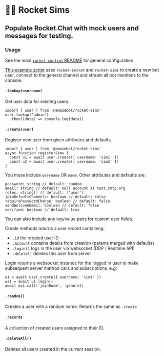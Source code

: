 [control]: https://github.com/Amazebot/rocket-control
[mentions]: https://github.com/Amazebot/rocket-control/tree/master/packages/examples/src/bot-mentions.ts

# 👩‍🎤 Rocket Sims
Populate Rocket.Chat with mock users and messages for testing.
---

### Usage

See the main [`rocket-control` README][control] for general configuration.

[This example script][mentions] uses `rocket-socket` and `rocket-sims` to create
a new bot user, connect to the general channel and stream all bot mentions to
the console.

#### `.lookup(username)`

Get user data for existing users.

```
import { user } from '@amazebot/rocket-sims'
user.lookup('admin')
  .then((data) => console.log(data))
```

#### `.create(user)`

Register new user from given attributes and defaults.

```
import { user } from '@amazebot/rocket-sims'
async function registerSims {
  const u1 = await user.create({ username: 'sim1' })
  const u2 = await user.create({ username: 'sim2' })
}
```

You muse include `username` OR `name`. Other attributes and defaults are:

```
password: string // default: random
email: string // default: null account at test.smtp.org
roles: string[] // default: ['user']
joinDefaultChannels: boolean // default: false
requirePasswordChange: boolean // default: false
sendWelcomeEmail: boolean // default: false
verified: boolean // default: true
```

You can also include any key/value pairs for custom user fields.

Create methods returns a user *record* containing:
- `.id` the created user ID
- `.account` contains details from creation (params merged with defaults)
- `.login()` logs in the user via websocket (DDP / Realtime API)
- `.delete()` deletes this user from server

Login returns a websocket instance for the logged in user to make subsequent
server method calls and subscriptions. e.g:

```
u1 = await user.create({ username: 'sim1' })
ws1 = await u1.login()
await ws1.call('joinRoom', 'general)
```

#### `.random()`

Creates a user with a random name. Returns the same as `.create`

#### `.records`

A collection of created users assigned to their ID.

#### `.deleteAll()`

Deletes all users created in the current session.

